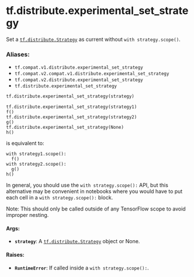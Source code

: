 <div itemscope itemtype="http://developers.google.com/ReferenceObject">
<meta itemprop="name" content="tf.distribute.experimental_set_strategy" />
<meta itemprop="path" content="Stable" />
</div>

# tf.distribute.experimental_set_strategy

Set a <a href="../../tf/distribute/Strategy.md"><code>tf.distribute.Strategy</code></a> as current without `with strategy.scope()`.

### Aliases:

* `tf.compat.v1.distribute.experimental_set_strategy`
* `tf.compat.v2.compat.v1.distribute.experimental_set_strategy`
* `tf.compat.v2.distribute.experimental_set_strategy`
* `tf.distribute.experimental_set_strategy`

``` python
tf.distribute.experimental_set_strategy(strategy)
```

<!-- Placeholder for "Used in" -->

```
tf.distribute.experimental_set_strategy(strategy1)
f()
tf.distribute.experimental_set_strategy(strategy2)
g()
tf.distribute.experimental_set_strategy(None)
h()
```

is equivalent to:

```
with strategy1.scope():
  f()
with strategy2.scope():
  g()
h()
```

In general, you should use the `with strategy.scope():` API, but this
alternative may be convenient in notebooks where you would have to put
each cell in a `with strategy.scope():` block.

Note: This should only be called outside of any TensorFlow scope to
avoid improper nesting.

#### Args:


* <b>`strategy`</b>: A <a href="../../tf/distribute/Strategy.md"><code>tf.distribute.Strategy</code></a> object or None.


#### Raises:


* <b>`RuntimeError`</b>: If called inside a `with strategy.scope():`.